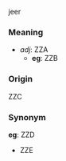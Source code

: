 jeer
### Meaning
+ _adj_: ZZA
    + __eg__: ZZB

### Origin

ZZC

### Synonym

__eg__: ZZD

+ ZZE


